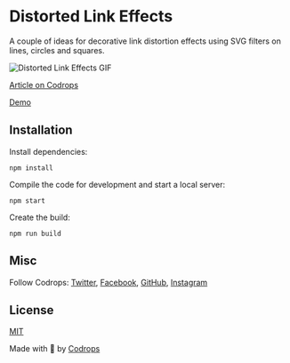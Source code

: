 # Distorted Link Effects

A couple of ideas for decorative link distortion effects using SVG filters on lines, circles and squares. 

![Distorted Link Effects GIF](https://tympanus.net/codrops/wp-content/uploads/2020/03/linkline.2020-03-04-11_11_21.gif)

[Article on Codrops](https://tympanus.net/codrops/?p=48230)

[Demo](http://tympanus.net/Development/DistortedLinkEffects/)


## Installation

Install dependencies:

```
npm install
```

Compile the code for development and start a local server:

```
npm start
```

Create the build:

```
npm run build
```

## Misc

Follow Codrops: [Twitter](http://www.twitter.com/codrops), [Facebook](http://www.facebook.com/codrops), [GitHub](https://github.com/codrops), [Instagram](https://www.instagram.com/codropsss/)

## License
[MIT](LICENSE)

Made with :blue_heart: by [Codrops](http://www.codrops.com)






